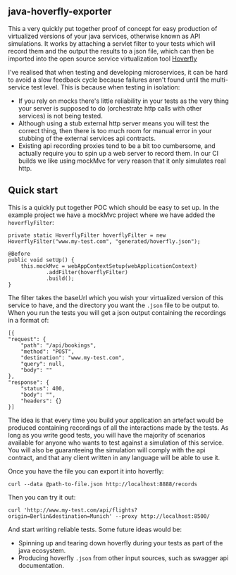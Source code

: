 

**java-hoverfly-exporter**
-----------------

This a very quickly put together proof of concept for easy production of virtualized versions of your java services, otherwise known as API simulations.  It works by attaching a servlet filter to your tests which will record them and the output the results to a json file, which can then be imported into the open source service virtualization tool [Hoverfly](https://github.com/SpectoLabs/hoverfly)

I've realised that when testing and developing microservices, it can be hard to avoid a slow feedback cycle because failures aren't found until the multi-service test level.  This is because when testing in isolation:

 - If you rely on mocks there's little reliability in your tests as the very thing your server is supposed to do (orchestrate http calls with other services) is not being tested.  
 - Although using a stub external http server means you will test the correct thing, then there is too much room for manual error in your stubbing of the external services api contracts.
 - Existing api recording proxies tend to be a bit too cumbersome, and actually require you to spin up a web server to record them.  In our CI builds we like using mockMvc for very reason that it only simulates real http.

**Quick start**
------------------

This is a quickly put together POC which should be easy to set up.  In the example project we have a mockMvc project where we have added the `hoverflyFilter`:

    private static HoverflyFilter hoverflyFilter = new HoverflyFilter("www.my-test.com", "generated/hoverfly.json");

    @Before
    public void setUp() {
        this.mockMvc = webAppContextSetup(webApplicationContext)
                .addFilter(hoverflyFilter)
                .build();
    }

The filter takes the baseUrl which you wish your virtualized version of this service to have, and the directory you want the `.json` file to be output to.  When you run the tests you will get a json output containing the recordings in a format of:

    [{
	"request": {
		"path": "/api/bookings",
		"method": "POST",
		"destination": "www.my-test.com",
		"query": null,
		"body": ""
	},
	"response": {
		"status": 400,
		"body": "",
		"headers": {}
	}]

The idea is that every time you build your application an artefact would be produced containing recordings of all the interactions made by the tests.  As long as you write good tests,  you will have the majority of scenarios available for anyone who wants to test against a simulation of this service.  You will also be guaranteeing the simulation will comply with the api contract, and that any client written in any language will be able to use it.

Once you have the file you can export it into hoverfly:

`curl --data @path-to-file.json http://localhost:8888/records` 

Then you can try it out:

`curl 'http://www.my-test.com/api/flights?origin=Berlin&destination=Munich' --proxy http://localhost:8500/`

And start writing reliable tests.  Some future ideas would be:

 - Spinning up and tearing down hoverfly during your tests as part of the java ecosystem.
 - Producing hoverfly `.json` from other input sources, such as swagger api documentation.

